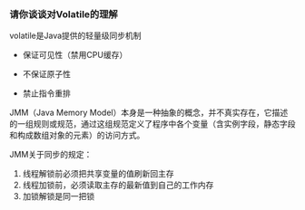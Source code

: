 ### 请你谈谈对Volatile的理解

volatile是Java提供的轻量级同步机制

+ 保证可见性（禁用CPU缓存）

+ 不保证原子性

+ 禁止指令重排

JMM（Java Memory Model）本身是一种抽象的概念，并不真实存在，它描述的一组规则或规范，通过这组规范定义了程序中各个变量（含实例字段，静态字段和构成数组对象的元素）的访问方式。

JMM关于同步的规定：

1. 线程解锁前必须把共享变量的值刷新回主存
2. 线程加锁前，必须读取主存的最新值到自己的工作内存
3. 加锁解锁是同一把锁

